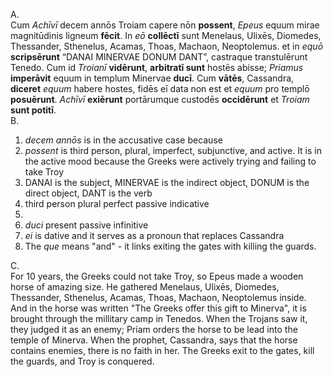 A.  
Cum *Achīvī* decem annōs Troiam capere nōn **possent**, *Epeus* equum mirae magnitūdinis ligneum **fēcit**. In *eō* **collēctī** sunt Menelaus, Ulixēs, Diomedes, Thessander, Sthenelus, Acamas, Thoas, Machaon, Neoptolemus. et in *equō* **scripsērunt** “DANAI MINERVAE DONUM DANT”, castraque transtulērunt Tenedo. Cum id *Troianī* **vidērunt**, **arbitratī sunt** hostēs abisse; *Priamus* **imperāvit** equum in templum Minervae **ducī**. Cum **vātēs**, Cassandra, **diceret** *equum* habere hostes, fidēs eī data non est et *equum* pro templō **posuērunt**. *Achīvī* **exiērunt** portārumque custodēs **occidērunt** et *Troiam* **sunt potitī**.  
B.  
1. *decem annōs* is in the accusative case because 
2. *possent* is third person, plural, imperfect, subjunctive, and active. It is in the active mood because the Greeks were actively trying and failing to take Troy
3. DANAI is the subject, MINERVAE is the indirect object, DONUM is the direct object, DANT is the verb
4. third person plural perfect passive indicative
5. 
6. *duci* present passive infinitive
7. *ei* is dative and it serves as a pronoun that replaces Cassandra
8. The *que* means "and" - it links exiting the gates with killing the guards. 

C.  
For 10 years, the Greeks could not take Troy, so Epeus made a wooden horse of amazing size. He gathered Menelaus, Ulixēs, Diomedes, Thessander, Sthenelus, Acamas, Thoas, Machaon, Neoptolemus inside. And in the horse was written "The Greeks offer this gift to Minerva", it is brought through the millitary camp in Tenedos. When the Trojans saw it, they judged it as an enemy; Priam orders the horse to be lead into the temple of Minerva. When the prophet, Cassandra, says that the horse contains enemies, there is no faith in her. The Greeks exit to the gates, kill the guards, and Troy is conquered. 
